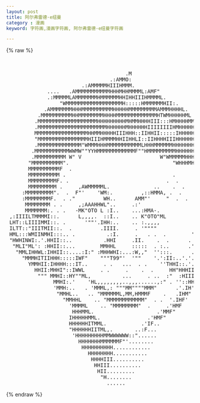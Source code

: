 ```yaml
---
layout: post
title: 阿尔弗雷德·e纽曼
category : 漫画
keyword: 字符画,漫画字符画, 阿尔弗雷德·e纽曼字符画

---
```

{% raw %}
<pre>


                                      .M
                                 .:AMMO:
                        .:AMMMMMHIIIHMMM.
             ....   .AMMMMMMMMMMMHHHMHHMMMML:AMF"
             .:MMMMMLAMMMMMMMHMMMMMMHHIHHIIIHMMMML.
                 "WMMMMMMMMMMMMMMMMMMH:::::HMMMMMMHII:.
            .AMMMMMMMHHHMMMMMMMMMMHHHHHMMMMMMMMMAMMMHHHHL.
          .MMMMMMMMMMHHMMMMMMMMHHHHMMMMMMMMMMMMMHTWMHHHHHML
         .MMMMMMMMMMMMMMMMMMMHHHHHHHHHMHMMHHHHIII:::HMHHHHMM.
         .MMMMMMMMMMMMMMMMMMMMMMHHHHHHMHHHHHHIIIIIIIIHMHHHHHM.
         MMMMMMMMMMMMMMMMMHHMMHHHHHIIIHHH::IIHHII:::::IHHHHHHHL
         "MMMMMMMMMMMMMMMMHIIIHMMMMHHIIHHLI::IIHHHHIIIHHHHHHHHML
         .MMMMMMMMMMMMMM"WMMMHHHMMMMMMMMMMMLHHHMMMMMMHHHHHHHHHHH
        .MMMMMMMMMMMWWMW""YYHMMMMMMMMMMMMF""HMMMMMMMMMHHHHHHHH.
        .MMMMMMMMMM W" V                         W"WMMMMMHHHHHHHHHH
       "MMMMMMMMMM".                                 "WHHHMH"HHHHHHL
       MMMMMMMMMMF  .                                         IHHHHH.
       MMMMMMMMMM .                                  .        HHHHHHH
       MMMMMMMMMF. .                               .  .       HHHHHHH.
       MMMMMMMMM .     ,AWMMMMML.              ..    .  .     HHHHHHH.
     :MMMMMMMMM".  .  F"'    'WM:.         ,::HMMA, .  .      HHHHMMM
     :MMMMMMMMF.  . ."         WH..      AMM"'     "  .  .    HHHMMMM
      MMMMMMMM . .     ,;AAAHHWL"..     .:'                   HHHHHHH
      MMMMMMM:. . .   -MK"OTO L :I..    ...:HMA-.             "HHHHHH
 ,:IIIILTMMMMI::.      L,,,,.  ::I..    .. K"OTO"ML           'HHHHHH
 LHT::LIIIIMMI::. .      '""'.IHH:..    .. :.,,,,           '  HMMMH: HLI'
 ILTT::"IIITMII::.  .         .IIII.     . '""""             ' MMMFT:::.
 HML:::WMIINMHI:::.. .          .:I.     .   . .  .        '  .M"'.....I.
 "HWHINWI:.'.HHII::..          .HHI     .II.    .  .      . . :M.',, ..I:
  "MLI"ML': :HHII::...        MMHHL     :::::  . :..      .'.'.'HHTML.II:
   "MMLIHHWL:IHHII::....:I:" :MHHWHI:...:W,,"  '':::.      ..'  ":.HH:II:
     "MMMHITIIHHH:::::IWF"    """T99"'  '""    '.':II:..'.'..'  I'.HHIHI'
       YMMHII:IHHHH:::IT..     . .   ...  . .    ''THHI::.'.' .;H.""."H"
         HHII:MHHI"::IWWL     . .     .    .  .     HH"HHHIIHHH":HWWM"
          """ MMHI::HY""ML,          ...     . ..  :"  :HIIIIIILTMH"
               MMHI:.'    'HL,,,,,,,,..,,,......,:" . ''::HH "HWW
               'MMH:..   . 'MMML,: """MM""""MMM"      .'.IH'"MH"
                "MMHL..   .. "MMMMMML,MM,HMMMF    .   .IHM"
                  "MMHHL    .. "MMMMMMMMMMMM"  . .  '.IHF'
                    'MMMML    .. "MMMMMMMM"  .     .'HMF
                     HHHMML.                    .'MMF"
                    IHHHHHMML.               .'HMF"
                    HHHHHHITMML.           .'IF..
                    "HHHHHHIITML,.       ..:F...
                     'HHHHHHHHHMMWWWWWW::"......
                       HHHHHHHMMMMMMF"'........
                        HHHHHHHHHH............
                          HHHHHHHH...........
                           HHHHIII..........
                            HHIII..........
                             HII.........
                              "H........
                                ...... </pre>
{% endraw %}
